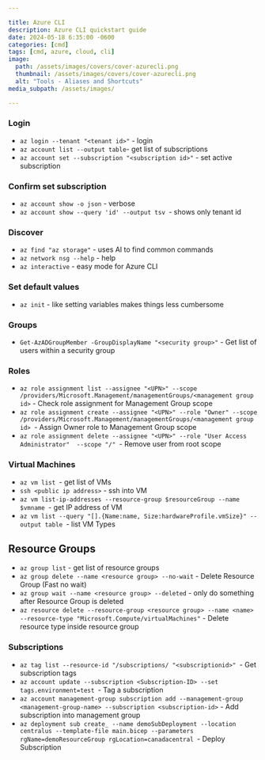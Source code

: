 ```yaml
---

title: Azure CLI
description: Azure CLI quickstart guide
date: 2024-05-18 6:35:00 -0600
categories: [cmd]
tags: [cmd, azure, cloud, cli]
image:
  path: /assets/images/covers/cover-azurecli.png
  thumbnail: /assets/images/covers/cover-azurecli.png
  alt: "Tools - Aliases and Shortcuts"
media_subpath: /assets/images/

---
```


### Login

- `az login --tenant "<tenant id>"` - login
- `az account list --output table`- get list of subscriptions
- `az account set --subscription "<subscription id>"` - set active subscription

### Confirm set subscription
- `az account show -o json` - verbose
- `az account show --query 'id' --output tsv `- shows only tenant id

### Discover
- `az find "az storage"` - uses AI to find common commands
- `az network nsg --help` - help
- `az interactive` - easy mode for Azure CLI


### Set default values
- `az init` - like setting variables makes things less cumbersome

### Groups
- `Get-AzADGroupMember -GroupDisplayName "<security group>"` - Get list of users within a security group


### Roles
- `az role assignment list --assignee "<UPN>" --scope /providers/Microsoft.Management/managementGroups/<management group id>` - Check role assignment for Management Group scope
- `az role assignment create --assignee "<UPN>" --role "Owner" --scope /providers/Microsoft.Management/managementGroups/<management group id> `- Assign Owner role to Management Group scope
- `az role assignment delete --assignee "<UPN>" --role "User Access Administrator"  --scope "/" `- Remove user from root scope


### Virtual Machines
- `az vm list `- get list of VMs
- `ssh <public ip address>` - ssh into VM
- `az vm list-ip-addresses --resource-group $resourceGroup --name $vmname `- get IP address of VM
- `az vm list --query "[].{Name:name, Size:hardwareProfile.vmSize}" --output table `- list VM Types


## Resource Groups
- `az group list` - get list of resource groups
- `az group delete --name <resource group> --no-wait` - Delete Resource Group (Fast no wait)
- `az group wait --name <resource group> --deleted` - only do something after Resource Group is deleted
- `az resource delete --resource-group <resource group> --name <name> --resource-type "Microsoft.Compute/virtualMachines"` - Delete resource type inside resource group


### Subscriptions
- `az tag list --resource-id "/subscriptions/ "<subscriptionid>" `- Get subscription tags
- `az account update --subscription <Subscription-ID> --set tags.environment=test `- Tag a subscription
- `az account management-group subscription add --management-group <management-group-name> --subscription <subscription-id>` - Add subscription into management group
- `az deployment sub create_ --name demoSubDeployment --location centralus --template-file main.bicep --parameters rgName=demoResourceGroup rgLocation=canadacentral `- Deploy Subscription
